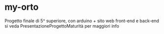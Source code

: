 # my-orto
Progetto finale di 5^ superiore, con arduino + sito web front-end e back-end
si veda PresentazioneProgettoMaturità per maggiori info
